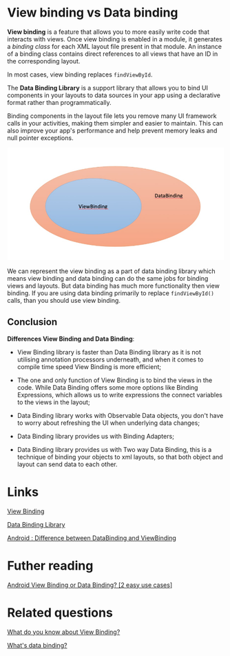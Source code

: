 # View binding vs Data binding 
**View binding** is a feature that allows you to more easily write code that interacts with views. Once view binding is enabled in a module, it generates a *binding class* for each XML layout file present in that module. An instance of a binding class contains direct references to all views that have an ID in the corresponding layout.

In most cases, view binding replaces `findViewById`.

The **Data Binding Library** is a support library that allows you to bind UI components in your layouts to data sources in your app using a declarative format rather than programmatically. 

Binding components in the layout file lets you remove many UI framework calls in your activities, making them simpler and easier to maintain. This can also improve your app's performance and help prevent memory leaks and null pointer exceptions.

![](./res/viewbinding_vs_databinding.png "View binding vs Data binding")

We can represent the view binding as a part of data binding library which means view binding and data binding can do the same jobs for binding views and layouts. But data binding has much more functionality then view binding. If you are using data binding primarily to replace `findViewById()` calls, than you should use view binding. 

## Conclusion
**Differences View Binding and Data Binding**:

- View Binding library is faster than Data Binding library as it is not utilising annotation processors underneath, and when it comes to compile time speed View Binding is more efficient;

- The one and only function of View Binding is to bind the views in the code. While Data Binding offers some more options like Binding Expressions, which allows us to write expressions the connect variables to the views in the layout;

- Data Binding library works with Observable Data objects, you don't have to worry about refreshing the UI when underlying data changes;

- Data Binding library provides us with Binding Adapters;

- Data Binding library provides us with Two way Data Binding, this is a technique of binding your objects to xml layouts, so that both object and layout can send data to each other.

# Links
[View Binding](https://developer.android.com/topic/libraries/view-binding)

[Data Binding Library](https://developer.android.com/topic/libraries/data-binding)

[Android : Difference between DataBinding and ViewBinding](https://stackoverflow.com/a/67722508)

# Futher reading
[Android View Binding or Data Binding? [2 easy use cases]](https://www.simplifiedcoding.net/view-binding-or-data-binding/)

# Related questions
[What do you know about View Binding?](https://github.com/Kirchhoff-/Android-Interview-Questions/blob/master/Android/What%20do%20you%20know%20about%20View%20Binding.md)

[What's data binding?](https://github.com/Kirchhoff-/Android-Interview-Questions/blob/master/Android/What's%20data%20binding.md)

